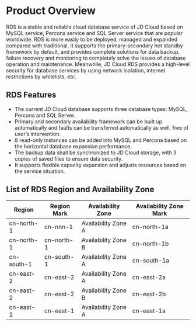 # Product Overview
RDS is a stable and reliable cloud database service of JD Cloud based on MySQL service, Percona service and SQL Server service that are popular worldwide. RDS is more easily to be deployed, managed and expanded compared with traditional. It supports the primary-secondary hot standby framework by default, and provides complete solutions for data backup, failure recovery and monitoring to completely solve the issues of database operation and maintenance. Meanwhile, JD Cloud RDS provides a high-level security for database services by using network isolation, internet restrictions by whitelists, etc.

## RDS Features
* The current JD Cloud database supports three database types: MySQL, Percona and SQL Server.
* Primary and secondary availability framework can be built up automatically and faults can be transferred automatically as well, free of user’s intervention.
* 8 read-only instances can be added into MySQL and Percona based on the horizontal database expansion performance.
* The backup data shall be synchronized to JD Cloud storage, with 3 copies of saved files to ensure data security.
* It supports flexible capacity expansion and adjusts resources based on the service situation.

## List of RDS Region and Availability Zone
|Region|Region Mark|Availability Zone| Availability Zone Mark|
|---|---|---|---|
|cn-north-1|cn-nnn-1|Availability Zone A|cn-north-1a|
|cn-north-1|cn-north-1|Availability Zone B|cn-north-1b|
|cn-south-1|cn-south-1|Availability Zone A|cn-south-1a|
|cn-east-2|cn-east-2|Availability Zone A|cn-east-2a|
|cn-east-2|cn-east-2|Availability Zone B|cn-east-2b|
|cn-east-1|cn-east-1|Availability Zone A|cn-east-1a|
